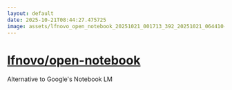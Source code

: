 ```yaml
---
layout: default
date: 2025-10-21T08:44:27.475725
image: assets/lfnovo_open_notebook_20251021_001713_392_20251021_064410--20251021T084410129--cropped.png
---
```


# [lfnovo/open-notebook](https://github.com/lfnovo/open-notebook/)

Alternative to Google's Notebook LM
